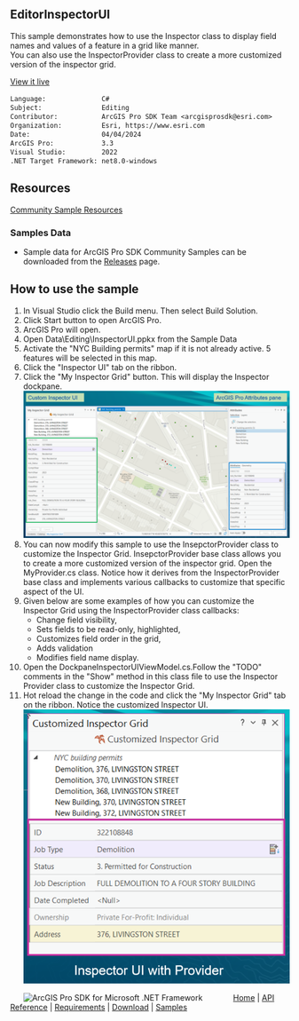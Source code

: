 ## EditorInspectorUI

<!-- TODO: Write a brief abstract explaining this sample -->
This sample demonstrates how to use the Inspector class to display field names and values of a feature in a grid like manner.  
You can also use the InspectorProvider class to create a more customized version of the inspector grid.  
  


<a href="https://pro.arcgis.com/en/pro-app/sdk/" target="_blank">View it live</a>

<!-- TODO: Fill this section below with metadata about this sample-->
```
Language:              C#
Subject:               Editing
Contributor:           ArcGIS Pro SDK Team <arcgisprosdk@esri.com>
Organization:          Esri, https://www.esri.com
Date:                  04/04/2024
ArcGIS Pro:            3.3
Visual Studio:         2022
.NET Target Framework: net8.0-windows
```

## Resources

[Community Sample Resources](https://github.com/Esri/arcgis-pro-sdk-community-samples#resources)

### Samples Data

* Sample data for ArcGIS Pro SDK Community Samples can be downloaded from the [Releases](https://github.com/Esri/arcgis-pro-sdk-community-samples/releases) page.  

## How to use the sample
<!-- TODO: Explain how this sample can be used. To use images in this section, create the image file in your sample project's screenshots folder. Use relative url to link to this image using this syntax: ![My sample Image](FacePage/SampleImage.png) -->
1. In Visual Studio click the Build menu. Then select Build Solution.
2. Click Start button to open ArcGIS Pro.  
3. ArcGIS Pro will open.   
4. Open Data\Editing\InspectorUI.ppkx from the Sample Data  
5. Activate the "NYC Building permits" map if it is not already active. 5 features will be selected in this map.  
6. Click the "Inspector UI" tab on the ribbon.  
7. Click the "My Inspector Grid" button. This will display the Inspector dockpane.  
![UI](screenshots/screen1.png)  
8. You can now modify this sample to use the InsepctorProvider class to customize the Inspector Grid. InsepctorProvider base class allows you to create a more customized version of the inspector grid. Open the MyProvider.cs class. Notice how it derives from the InspectorProvider base class and implements various callbacks to customize that specific aspect of the UI.  
9. Given below are some examples of how you can customize the Inspector Grid using the InspectorProvider class callbacks:  
     * Change field visibility,   
     * Sets fields to be read-only, highlighted,   
     * Customizes field order in the grid,  
     * Adds validation  
     * Modifies field name display.  
10. Open the DockpaneInspectorUIViewModel.cs.Follow the "TODO" comments in the "Show" method in this class file to use the Inspector Provider class to customize the Inspector Grid.  
11. Hot reload the change in the code and click the "My Inspector Grid" tab on the ribbon. Notice the customized Inspector UI.  
![UI](screenshots/screen2.png)  
  

<!-- End -->

&nbsp;&nbsp;&nbsp;&nbsp;&nbsp;&nbsp;<img src="https://esri.github.io/arcgis-pro-sdk/images/ArcGISPro.png"  alt="ArcGIS Pro SDK for Microsoft .NET Framework" height = "20" width = "20" align="top"  >
&nbsp;&nbsp;&nbsp;&nbsp;&nbsp;&nbsp;&nbsp;&nbsp;&nbsp;&nbsp;&nbsp;&nbsp;
[Home](https://github.com/Esri/arcgis-pro-sdk/wiki) | <a href="https://pro.arcgis.com/en/pro-app/latest/sdk/api-reference" target="_blank">API Reference</a> | [Requirements](https://github.com/Esri/arcgis-pro-sdk/wiki#requirements) | [Download](https://github.com/Esri/arcgis-pro-sdk/wiki#installing-arcgis-pro-sdk-for-net) | <a href="https://github.com/esri/arcgis-pro-sdk-community-samples" target="_blank">Samples</a>
